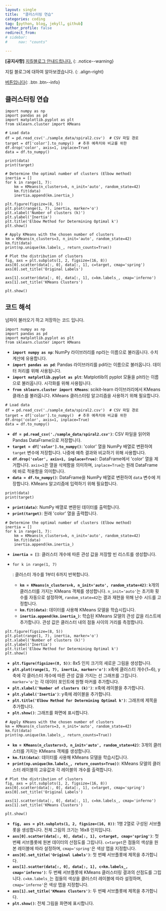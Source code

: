 ```yaml
---
layout: single
title:  "클러스터링 연습"
categories: coding
tag: [python, blog, jekyll, github]
author_profile: false
redirect_from:
# sidebar:
#     nav: "counts"

---
```


**[공지사항]** [지킬블로그 안내드립니다.](https://mmistakes.github.io/minimal-mistakes/docs/quick-start-guide/)
{: .notice--warning}

지킬 블로그에 대하여 알아보겠습니다.
{: .align-right}   
<!-- 오른쪽정렬 -->
[버튼입니다](https://google.com){: .btn .btn--info}



## 클러스터링 연습



```
import numpy as np
import pandas as pd
import matplotlib.pyplot as plt
from sklearn.cluster import KMeans

# Load data
df = pd.read_csv('./sample_data/spiral2.csv')  # CSV 파일 경로
target = df['color'].to_numpy()  # 추후 예측치와 비교를 위한
df.drop('color', axis=1, inplace=True)
data = df.to_numpy()

print(data)
print(target)

# Determine the optimal number of clusters (Elbow method)
inertia = []
for k in range(1, 7):
    km = KMeans(n_clusters=k, n_init='auto', random_state=42)
    km.fit(data)
    inertia.append(km.inertia_)

plt.figure(figsize=(8, 5))
plt.plot(range(1, 7), inertia, marker='o')
plt.xlabel('Number of clusters (k)')
plt.ylabel('Inertia')
plt.title('Elbow Method for Determining Optimal k')
plt.show()

# Apply KMeans with the chosen number of clusters
km = KMeans(n_clusters=3, n_init='auto', random_state=42)
km.fit(data)
print(np.unique(km.labels_, return_counts=True))

# Plot the distribution of clusters
fig, axs = plt.subplots(1, 2, figsize=(16, 8))
axs[0].scatter(data[:, 0], data[:, 1], c=target, cmap='spring')
axs[0].set_title('Original Labels')

axs[1].scatter(data[:, 0], data[:, 1], c=km.labels_, cmap='inferno')
axs[1].set_title('KMeans Clusters')

plt.show()

```



## 코드 해석 

넘파이 불러오기 하고 저장하는 코드 입니다.

```
import numpy as np
import pandas as pd
import matplotlib.pyplot as plt
from sklearn.cluster import KMeans
```

- **`import numpy as np`**: NumPy 라이브러리를 np라는 이름으로 불러옵니다. 수치 계산에 유용합니다.
- **`import pandas as pd`**: Pandas 라이브러리를 pd라는 이름으로 불러옵니다. 데이터 처리를 위해 사용됩니다.
- **`import matplotlib.pyplot as plt`**: Matplotlib의 pyplot 모듈을 plt라는 이름으로 불러옵니다. 시각화를 위해 사용됩니다.
- **`from sklearn.cluster import KMeans`**: scikit-learn 라이브러리에서 KMeans 클래스를 불러옵니다. KMeans 클러스터링 알고리즘을 사용하기 위해 필요합니다.

```
# Load data
df = pd.read_csv('./sample_data/spiral2.csv')  # CSV 파일 경로
target = df['color'].to_numpy()  # 추후 예측치와 비교를 위한
df.drop('color', axis=1, inplace=True)
data = df.to_numpy()
```

- **`df = pd.read_csv('./sample_data/spiral2.csv')`**: CSV 파일을 읽어와 Pandas DataFrame으로 저장합니다.
- **`target = df['color'].to_numpy()`**: 'color' 열을 NumPy 배열로 변환하여 `target` 변수에 저장합니다. 나중에 예측 결과와 비교하기 위해 사용합니다.
- **`df.drop('color', axis=1, inplace=True)`**: DataFrame에서 'color' 열을 제거합니다. `axis=1`은 열을 삭제함을 의미하며, `inplace=True`는 원래 DataFrame에 바로 적용함을 의미합니다.
- **`data = df.to_numpy()`**: DataFrame을 NumPy 배열로 변환하여 `data` 변수에 저장합니다. KMeans 알고리즘에 입력하기 위해 필요합니다.

```
print(data)
print(target)
```

- **`print(data)`**: NumPy 배열로 변환된 데이터를 출력합니다.
- **`print(target)`**: 원래 'color' 열을 출력합니다.

```
# Determine the optimal number of clusters (Elbow method)
inertia = []
for k in range(1, 7):
    km = KMeans(n_clusters=k, n_init='auto', random_state=42)
    km.fit(data)
    inertia.append(km.inertia_)
```

- **`inertia = []`**: 클러스터 개수에 따른 관성 값을 저장할 빈 리스트를 생성합니다.

- `for k in range(1, 7)`

  : 클러스터 개수를 1부터 6까지 반복합니다.

  - **`km = KMeans(n_clusters=k, n_init='auto', random_state=42)`**: k개의 클러스터를 가지는 KMeans 객체를 생성합니다. `n_init='auto'`는 초기화 횟수를 자동으로 설정하며, `random_state=42`는 결과 재현을 위해 난수 시드를 고정합니다.
  - **`km.fit(data)`**: 데이터를 사용해 KMeans 모델을 학습시킵니다.
  - **`inertia.append(km.inertia_)`**: 학습된 KMeans 모델의 관성 값을 리스트에 추가합니다. 관성 값은 클러스터 내의 점들 사이의 거리를 측정합니다.

```
plt.figure(figsize=(8, 5))
plt.plot(range(1, 7), inertia, marker='o')
plt.xlabel('Number of clusters (k)')
plt.ylabel('Inertia')
plt.title('Elbow Method for Determining Optimal k')
plt.show()
```

- **`plt.figure(figsize=(8, 5))`**: 8x5 인치 크기의 새로운 그림을 생성합니다.
- **`plt.plot(range(1, 7), inertia, marker='o')`**: x축에 클러스터 개수(1~6), y축에 각 클러스터 개수에 따른 관성 값을 가지는 선 그래프를 그립니다. `marker='o'`는 각 데이터 포인트에 원형 마커를 추가합니다.
- **`plt.xlabel('Number of clusters (k)')`**: x축에 레이블을 추가합니다.
- **`plt.ylabel('Inertia')`**: y축에 레이블을 추가합니다.
- **`plt.title('Elbow Method for Determining Optimal k')`**: 그래프에 제목을 추가합니다.
- **`plt.show()`**: 그래프를 화면에 표시합니다.

```
# Apply KMeans with the chosen number of clusters
km = KMeans(n_clusters=3, n_init='auto', random_state=42)
km.fit(data)
print(np.unique(km.labels_, return_counts=True))
```

- **`km = KMeans(n_clusters=3, n_init='auto', random_state=42)`**: 3개의 클러스터를 가지는 KMeans 객체를 생성합니다.
- **`km.fit(data)`**: 데이터를 사용해 KMeans 모델을 학습시킵니다.
- **`print(np.unique(km.labels_, return_counts=True))`**: KMeans 모델의 클러스터 레이블의 고유값과 각 레이블의 개수를 출력합니다.

```
# Plot the distribution of clusters
fig, axs = plt.subplots(1, 2, figsize=(16, 8))
axs[0].scatter(data[:, 0], data[:, 1], c=target, cmap='spring')
axs[0].set_title('Original Labels')

axs[1].scatter(data[:, 0], data[:, 1], c=km.labels_, cmap='inferno')
axs[1].set_title('KMeans Clusters')

plt.show()
```

- **`fig, axs = plt.subplots(1, 2, figsize=(16, 8))`**: 1행 2열로 구성된 서브플롯을 생성합니다. 전체 그림의 크기는 16x8 인치입니다.
- **`axs[0].scatter(data[:, 0], data[:, 1], c=target, cmap='spring')`**: 첫 번째 서브플롯에 원본 데이터의 산점도를 그립니다. `c=target`은 점들의 색상을 원본 레이블에 따라 설정하며, `cmap='spring'`은 색상 맵을 지정합니다.
- **`axs[0].set_title('Original Labels')`**: 첫 번째 서브플롯에 제목을 추가합니다.
- **`axs[1].scatter(data[:, 0], data[:, 1], c=km.labels_, cmap='inferno')`**: 두 번째 서브플롯에 KMeans 클러스터링 결과의 산점도를 그립니다. `c=km.labels_`는 점들의 색상을 클러스터 레이블에 따라 설정하며, `cmap='inferno'`은 색상 맵을 지정합니다.
- **`axs[1].set_title('KMeans Clusters')`**: 두 번째 서브플롯에 제목을 추가합니다.
- **`plt.show()`**: 전체 그림을 화면에 표시합니다.